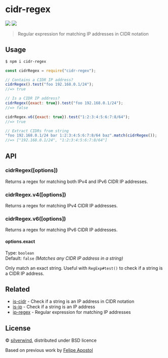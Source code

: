 # cidr-regex
[![](https://img.shields.io/npm/v/cidr-regex.svg?style=flat)](https://www.npmjs.org/package/cidr-regex) [![](https://img.shields.io/npm/dm/cidr-regex.svg)](https://www.npmjs.org/package/cidr-regex)

> Regular expression for matching IP addresses in CIDR notation

## Usage

```sh
$ npm i cidr-regex
```

```js
const cidrRegex = require("cidr-regex");

// Contains a CIDR IP address?
cidrRegex().test("foo 192.168.0.1/24");
//=> true

// Is a CIDR IP address?
cidrRegex({exact: true}).test("foo 192.168.0.1/24");
//=> false

cidrRegex.v6({exact: true}).test("1:2:3:4:5:6:7:8/64");
//=> true

// Extract CIDRs from string
"foo 192.168.0.1/24 bar 1:2:3:4:5:6:7:8/64 baz".match(cidrRegex());
//=> ["192.168.0.1/24", "1:2:3:4:5:6:7:8/64"]
```

## API
### cidrRegex([options])

Returns a regex for matching both IPv4 and IPv6 CIDR IP addresses.

### cidrRegex.v4([options])

Returns a regex for matching IPv4 CIDR IP addresses.

### cidrRegex.v6([options])

Returns a regex for matching IPv6 CIDR IP addresses.

#### options.exact

Type: `boolean`<br>
Default: `false` *(Matches any CIDR IP address in a string)*

Only match an exact string. Useful with `RegExp#test()` to check if a string is a CIDR IP address.

## Related

- [is-cidr](https://github.com/silverwind/is-cidr) - Check if a string is an IP address in CIDR notation
- [is-ip](https://github.com/sindresorhus/is-ip) - Check if a string is an IP address
- [ip-regex](https://github.com/sindresorhus/ip-regex) - Regular expression for matching IP addresses

## License

© [silverwind](https://github.com/silverwind), distributed under BSD licence

Based on previous work by [Felipe Apostol](https://github.com/flipjs)
